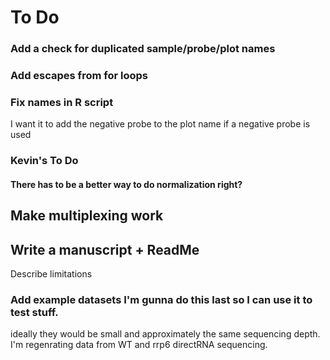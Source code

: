 # To Do

### Add a check for duplicated sample/probe/plot names

### Add escapes from for loops

### Fix names in R script
I want it to add the negative probe to the plot name if a negative probe is used

### Kevin's To Do
#### There has to be a better way to do normalization right? 

## Make multiplexing work

## Write a manuscript + ReadMe

Describe limitations

### Add example datasets I'm gunna do this last so I can use it to test stuff.

ideally they would be small and approximately the same sequencing depth.
I'm regenrating data from WT and rrp6 directRNA sequencing. 

